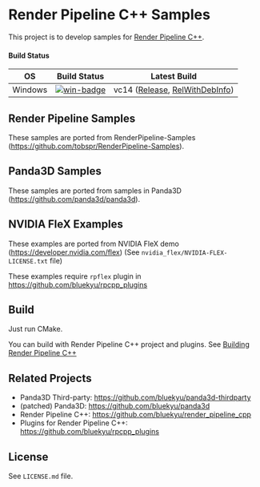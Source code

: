 # Render Pipeline C++ Samples

This project is to develop samples for [Render Pipeline C++](https://github.com/bluekyu/render_pipeline_cpp).

#### Build Status
| OS       | Build Status             | Latest Build                                                |
| :------: | :----------------------: | :---------------------------------------------------------: |
| Windows  | [![win-badge]][win-link] | vc14 ([Release][win-release], [RelWithDebInfo][win-reldeb]) |

[win-badge]: https://ci.appveyor.com/api/projects/status/3chdlviqgf9uhudk/branch/master?svg=true "AppVeyor build status"
[win-link]: https://ci.appveyor.com/project/bluekyu/rpcpp-samples/branch/master "AppVeyor build link"
[win-release]: https://ci.appveyor.com/api/projects/bluekyu/rpcpp-samples/artifacts/rpcpp_samples.7z?branch=master&job=Configuration%3A+Release "Download latest build (Release)"
[win-reldeb]: https://ci.appveyor.com/api/projects/bluekyu/rpcpp-samples/artifacts/rpcpp_samples.7z?branch=master&job=Configuration%3A+RelWithDebInfo "Download latest build (RelWithDebInfo)"



## Render Pipeline Samples
These samples are ported from RenderPipeline-Samples (https://github.com/tobspr/RenderPipeline-Samples).



## Panda3D Samples
These samples are ported from samples in Panda3D (https://github.com/panda3d/panda3d).



## NVIDIA FleX Examples
These examples are ported from NVIDIA FleX demo (https://developer.nvidia.com/flex)
(See `nvidia_flex/NVIDIA-FLEX-LICENSE.txt` file)

These examples require `rpflex` plugin in https://github.com/bluekyu/rpcpp_plugins



## Build
Just run CMake.

You can build with Render Pipeline C++ project and plugins.
See [Building Render Pipeline C++](https://github.com/bluekyu/render_pipeline_cpp/blob/master/docs/build_rpcpp.md)



## Related Projects
- Panda3D Third-party: https://github.com/bluekyu/panda3d-thirdparty
- (patched) Panda3D: https://github.com/bluekyu/panda3d
- Render Pipeline C++: https://github.com/bluekyu/render_pipeline_cpp
- Plugins for Render Pipeline C++: https://github.com/bluekyu/rpcpp_plugins



## License
See `LICENSE.md` file.
